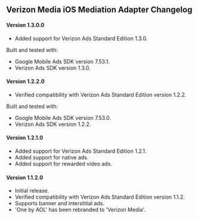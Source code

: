## Verizon Media iOS Mediation Adapter Changelog

#### Version 1.3.0.0
- Added support for Verizon Ads Standard Edition 1.3.0.

Built and tested with:
- Google Mobile Ads SDK version 7.53.1.
- Verizon Ads SDK version 1.3.0.

#### Version 1.2.2.0
- Verified compatibility with Verizon Ads Standard Edition version 1.2.2.

Built and tested with:
- Google Mobile Ads SDK version 7.53.0.
- Verizon Ads SDK version 1.2.2.

#### Version 1.2.1.0
- Added support for Verizon Ads Standard Edition 1.2.1.
- Added support for native ads.
- Added support for rewarded video ads.

#### Version 1.1.2.0
- Initial release.
- Verified compatibility with Verizon Ads Standard Edition version 1.1.2.
- Supports banner and interstitial ads.
- 'One by AOL' has been rebranded to 'Verizon Media'.
